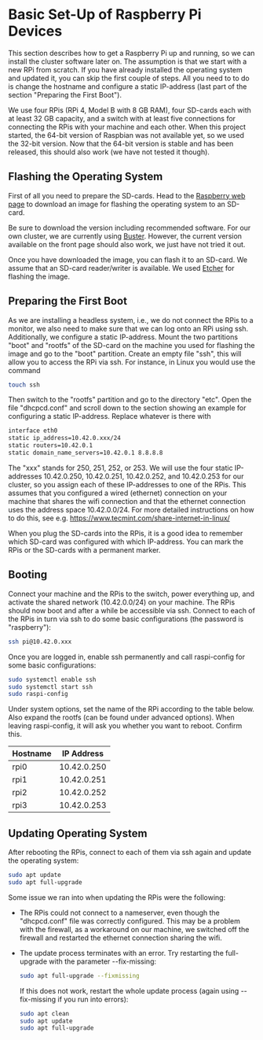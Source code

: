 # Basic Set-Up of Raspberry Pi Devices

This section describes how to get a Raspberry Pi up and running, so we can
install the cluster software later on. The assumption is that we start with a
new RPi from scratch. If you have already installed the operating system and
updated it, you can skip the first couple of steps. All you need to to do is
change the hostname and configure a static IP-address (last part of the
section "Preparing the First Boot").


We use four RPis (RPi 4, Model B with 8 GB RAM), four SD-cards each with at
least 32 GB capacity, and a switch with at least five connections for
connecting the RPis with your machine and each other. When this project started, the 64-bit version of Raspbian
was not available yet, so we used the 32-bit version. Now that the 64-bit
version is stable and has been released, this should also work (we have not
tested it though). 


## Flashing the Operating System

First of all you need to prepare the SD-cards. Head to the [Raspberry web
page](https://www.raspberrypi.com/software/operating-systems/)
to download an image for flashing the operating system to an SD-card.


Be sure to download the version including recommended software. For our own
cluster, we are currently using
[Buster](https://downloads.raspberrypi.org/raspios_full_armhf/images/raspios_full_armhf-2021-05-28/).
However, the current version available on the front page should also work, we
just have not tried it out.



Once you have downloaded the image, you can flash it to an SD-card. We assume
that an SD-card reader/writer is available. We used
[Etcher](https://www.balena.io/etcher/) for flashing the image. 


## Preparing the First Boot

As we are installing a headless system, i.e., we do not connect the RPis to a
monitor, we also need to make sure that we can log onto an RPi using
ssh. Additionally, we configure a static IP-address. Mount the two partitions
"boot" and "rootfs" of the SD-card on the machine you used for flashing the
image and go to the "boot" partition. Create an empty file "ssh", this will
allow you to access the RPi via ssh. For instance, in Linux you would use the
command

```bash
touch ssh
```

Then switch to the "rootfs" partition and go to the directory "etc". Open the
file "dhcpcd.conf" and scroll down to the section showing an example for
configuring a static IP-address. Replace whatever is there with

```bash
interface eth0
static ip_address=10.42.0.xxx/24
static routers=10.42.0.1
static domain_name_servers=10.42.0.1 8.8.8.8
```

The "xxx" stands for 250, 251, 252, or 253. We will use the four static
IP-addresses 10.42.0.250, 10.42.0.251, 10.42.0.252, and 10.42.0.253 for our
cluster, so you assign each of these IP-addresses to one of the RPis.
This assumes that you configured a wired (ethernet) connection on
your machine that shares the wifi connection and that the ethernet connection
uses the address space 10.42.0.0/24. For more detailed instructions on how to
do this, see e.g. https://www.tecmint.com/share-internet-in-linux/


When you plug the SD-cards into the RPis, it is a good idea to remember which
SD-card was configured with which IP-address. You can mark the RPis or the
SD-cards with a permanent marker.


## Booting

Connect your machine and the RPis to the switch, power everything up, and activate the shared network
(10.42.0.0/24) on your machine. The RPis should now boot and after a while be
accessible via ssh. Connect to each of the RPis in turn via ssh to do some
basic configurations (the password is "raspberry"):

```bash
ssh pi@10.42.0.xxx
```

Once you are logged in, enable ssh permanently and call raspi-config for some
basic configurations:

```bash
sudo systemctl enable ssh
sudo systemctl start ssh
sudo raspi-config
```

Under system options, set the name of the RPi according to the table
below. Also expand the rootfs (can be found under advanced options). When
leaving raspi-config, it will ask you whether you want to reboot. Confirm
this.

| Hostname   | IP Address  |
| ---------- | ----------- |
| rpi0       | 10.42.0.250 |
| rpi1       | 10.42.0.251 |
| rpi2       | 10.42.0.252 |
| rpi3       | 10.42.0.253 |


## Updating Operating System

After rebooting the RPis, connect to each of them via ssh again and update the
operating system:

```bash
sudo apt update
sudo apt full-upgrade
```

Some issue we ran into when updating the RPis were the following:

* The RPis could not connect to a nameserver, even though the "dhcpcd.conf"
  file was correctly configured. This may be a problem with the firewall, as a
  workaround on our machine, we switched off the firewall and restarted the
  ethernet connection sharing the wifi.

* The update process terminates with an error. Try restarting the full-upgrade
  with the parameter --fix-missing:
  ```bash
  sudo apt full-upgrade --fixmissing
  ```
  If this does not work, restart the whole update process (again using
  --fix-missing if you run into errors):
  ```bash
  sudo apt clean
  sudo apt update
  sudo apt full-upgrade 
  ```
  
